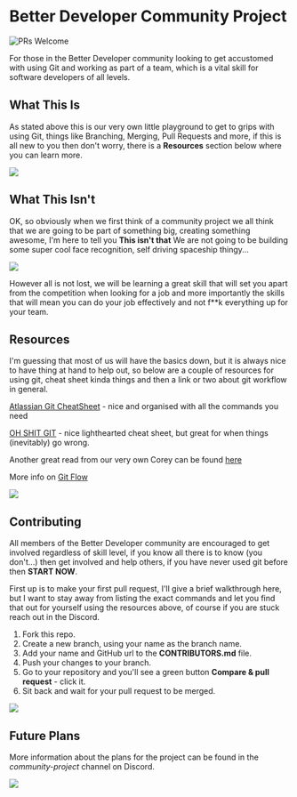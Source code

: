# Better Developer Community Project

![PRs Welcome](https://img.shields.io/badge/PRs-welcome-brightgreen.svg?style=flat-square)

For those in the Better Developer community looking to get accustomed with using Git and working as part of a team, which is a vital skill for software developers of all levels.

## What This Is

As stated above this is our very own little playground to get to grips with using Git, things like Branching, Merging, Pull Requests and more, if this is all new to you then don't worry, there is a **Resources** section below where you can learn more.

![](https://media.giphy.com/media/cFkiFMDg3iFoI/giphy.gif)

## What This Isn't

OK, so obviously when we first think of a community project we all think that we are going to be part of something big, creating something awesome, I'm here to tell you **This isn't that** We are not going to be building some super cool face recognition, self driving spaceship thingy...

![](https://media.giphy.com/media/3ohs4rclkSSrNGSlFK/giphy.gif)

However all is not lost, we will be learning a great skill that will set you apart from the competition when looking for a job and more importantly the skills that will mean you can do your job effectively and not f\*\*k everything up for your team.

## Resources

I'm guessing that most of us will have the basics down, but it is always nice to have thing at hand to help out, so below are a couple of resources for using git, cheat sheet kinda things and then a link or two about git workflow in general.

[Atlassian Git CheatSheet](https://www.atlassian.com/git/tutorials/atlassian-git-cheatsheet) - nice and organised with all the commands you need

[OH SHIT GIT](https://ohshitgit.com/) - nice lighthearted cheat sheet, but great for when things (inevitably) go wrong.

Another great read from our very own Corey can be found [here](http://www.bttrdvlpr.com/version-control/)

More info on [Git Flow](https://nvie.com/posts/a-successful-git-branching-model/)

![](https://media.giphy.com/media/l2JefCfAtYj1WTPMc/giphy.gif)

## Contributing

All members of the Better Developer community are encouraged to get involved regardless of skill level, if you know all there is to know (you don't...) then get involved and help others, if you have never used git before then **START NOW**.

First up is to make your first pull request, I'll give a brief walkthrough here, but I want to stay away from listing the exact commands and let you find that out for yourself using the resources above, of course if you are stuck reach out in the Discord.

1. Fork this repo.
2. Create a new branch, using your name as the branch name.
3. Add your name and GitHub url to the **CONTRIBUTORS.md** file.
4. Push your changes to your branch.
5. Go to your repository and you'll see a green button **Compare & pull request** - click it.
6. Sit back and wait for your pull request to be merged.

![](https://media.giphy.com/media/THzD75P25Aw5q/giphy.gif)

## Future Plans


More information about the plans for the project can be found in the _community-project_ channel on Discord.

![](https://media.giphy.com/media/UHl4f0mICMOCA/giphy.gif)

